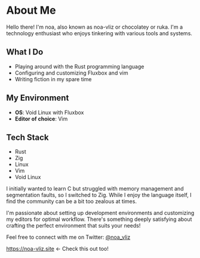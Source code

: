 # About Me

Hello there! I'm noa, also known as noa-vliz or chocolatey or ruka. I'm a technology enthusiast who enjoys tinkering with various tools and systems.

## What I Do
- Playing around with the Rust programming language
- Configuring and customizing Fluxbox and vim
- Writing fiction in my spare time

## My Environment
- **OS**: Void Linux with Fluxbox
- **Editor of choice**: Vim

## Tech Stack
- Rust
- Zig
- Linux
- Vim
- Void Linux

I initially wanted to learn C but struggled with memory management and segmentation faults, so I switched to Zig. While I enjoy the language itself, I find the community can be a bit too zealous at times.

I'm passionate about setting up development environments and customizing my editors for optimal workflow. There's something deeply satisfying about crafting the perfect environment that suits your needs!

Feel free to connect with me on Twitter: [@noa_vliz](https://twitter.com/noa_vliz)

https://noa-vliz.site ← Check this out too!

